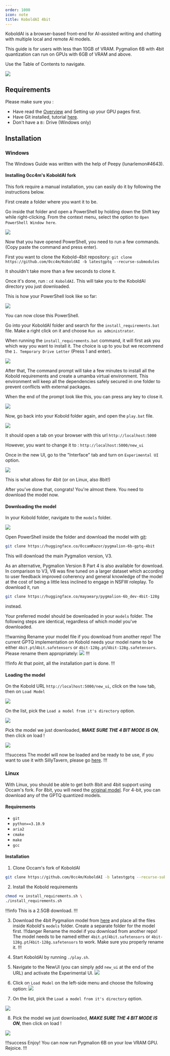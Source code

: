 ```yaml
---
order: 1000
icon: note
title: KoboldAI 4bit
---
```


KoboldAI is a browser-based front-end for AI-assisted writing and chatting with multiple local and remote AI models. 

This guide is for users with less than 10GB of VRAM. Pygmalion 6B with 4bit quantization can run on GPUs with 6GB of VRAM and above.

Use the Table of Contents to navigate.

![](/static/KoboldAI-newui.PNG)

## Requirements

Please make sure you :

- Have read the [Overview](https://docs.alpindale.dev/local-installation-(gpu)/overview/#overview) and Setting up your GPU pages first. 
- Have Git installed, tutorial [here](https://docs.alpindale.dev/tools/git/#whats-git-and-do-i-need-it).
- Don't have a `B:` Drive (Windows only)



## Installation

### Windows

The Windows Guide was written with the help of Peepy (lunarlemon#4643).

#### Installing 0cc4m's KoboldAI fork

This fork require a manual installation, you can easily do it by following the instructions below.

First create a folder where you want it to be.

Go inside that folder and open a PowerShell by holding down the Shift key while right-clicking. From the context menu, select the option to `Open PowerShell Window here`.

![](/static/OpenPSWindows.PNG)




Now that you have opened PowerShell, you need to run a few commands. (Copy paste the command and press enter).

First you want to clone the Kobold-4bit repository: `git clone https://github.com/0cc4m/KoboldAI -b latestgptq --recurse-submodules`

It shouldn't take more than a few seconds to clone it.

Once it's done, run : `cd KoboldAI`. This will take you to the KoboldAI directory you just downloaded.

This is how your PowerShell look like so far:

![](/static/KoboldAI-4bit-1.PNG)


You can now close this PowerShell.



Go into your KoboldAI folder and search for the `install_requirements.bat` file. Make a right click on it and choose `Run as administrator`.

When running the `install_requirements.bat` command, it will first ask you which way you want to install it. The choice is up to you but we recommend the `1. Temporary Drive Letter` (Press 1 and enter).


![](/static/KoboldAI-4bit-2.PNG)


After that, The command prompt will take a few minutes to install all the Kobold requirements and create a umamba virtual environment. This environment will keep all the dependencies safely secured in one folder to prevent conflicts with external packages.

When the end of the prompt look like this, you can press any key to close it.

![](/static/KoboldAI-4bit-5.PNG)


Now, go back into your Kobold folder again, and open the `play.bat` file.



![](/static/KoboldAI-4bit-6.PNG)

It should open a tab on your browser with this url `http://localhost:5000`

However, you want to change it to : `http://localhost:5000/new_ui`

Once in the new UI, go to the "Interface" tab and turn on `Experimental UI` option.

![](/static/KoboldAI-4bit-7.PNG)

This is what allows for 4bit (or on Linux, also 8bit!)

After you've done that, congrats! You're almost there. You need to download the model now.


#### Downloading the model

In your Kobold folder, navigate to the `models` folder. 

![](/static/KoboldAI-4bit-8.PNG)

Open PowerShell inside the folder and download the model with [git](https://docs.alpindale.dev/tools/git):
```bash
git clone https://huggingface.co/OccamRazor/pygmalion-6b-gptq-4bit
```
This will download the main Pygmalion version, V3.

As an alternative, Pygmalion Version 8 Part 4 is also available for download. In comparison to V3, V8 was fine tuned on a larger dataset which according to user feedback improved coherency and general knowledge of the model at the cost of being a little less inclined to engage in NSFW roleplay. To download it, run
```bash
git clone https://huggingface.co/mayaeary/pygmalion-6b_dev-4bit-128g
```
instead.

Your preferred model should be downloaded in your `models` folder. The following steps are identical, regardless of which model you've downloaded.

!!!warning Rename your model file if you download from another repo!
The current GPTQ implementation on Kobold needs your model name to be either `4bit.pt`/`4bit.safetensors` or `4bit-128g.pt`/`4bit-128g.safetensors`. Please rename them appropriately:
![](/static/KoboldAI-4bit-9.PNG)
!!!


!!!info
At that point, all the installation part is done.
!!!

#### Loading the model

On the Kobold URL `http://localhost:5000/new_ui`, click on the `home` tab, then on `Load Model`

![](/static/KoboldAI-4bit-10.PNG)

On the list, pick the `Load a model from it's directory` option.

![](/static/KoboldAI-4bit-11.PNG)

Pick the model we just downloaded, ***MAKE SURE THE 4 BIT MODE IS ON***, then click on load !

![](/static/KoboldAI-4bit-12.PNG)

!!!success
The model will now be loaded and be ready to be use, if you want to use it with SillyTavern, please go [here](https://docs.alpindale.dev/local-installation-(gpu)/sillytavern/#connect-sillytavern).
!!!


### Linux

With Linux, you should be able to get both 8bit and 4bit support using Occam's fork. For 8bit, you will need the [original model](https://huggingface.co/PygmalionAI/pygmalion-6b). For 4-bit, you can download any of the GPTQ quantized models.

#### Requirements
- `git`
- `python==3.10.9`
- `aria2`
- `cmake`
- `make`
- `gcc`

#### Installation

1. Clone Occam's fork of KoboldAI
```bash
git clone https://github.com/0cc4m/KoboldAI -b latestgptq --recurse-submodules && cd KoboldAI
```

2. Install the Kobold requirements
```bash
chmod +x install_requirements.sh \
./install_requirements.sh
```
!!!info
This is a 2.5GB download.
!!!

3. Download the 4bit Pygmalion model from [here](https://huggingface.co/OccamRazor/pygmalion-6b-gptq-4bit) and place all the files inside Kobold's `models` folder. Create a separate folder for the model first.
!!!danger Rename the model if you download from another repo!
The model needs to be named either `4bit.pt`/`4bit.safetensors` or `4bit-128g.pt`/`4bit-128g.safetensors` to work. Make sure you properly rename it. 
!!!
4. Start KoboldAI by running `./play.sh`.

5. Navigate to the NewUI (you can simply add `new_ui` at the end of the URL) and activate the Experimental UI.
![](/static/KoboldAI-4bit-7.PNG)

6. Click on `Load Model` on the left-side menu and choose the following option: 
![](/static/KoboldAI-4bit-10.PNG)

7. On the list, pick the `Load a model from it's directory` option.

![](/static/KoboldAI-4bit-11.PNG)

8. Pick the model we just downloaded, ***MAKE SURE THE 4 BIT MODE IS ON***, then click on load !

![](/static/KoboldAI-4bit-12.PNG)

!!!success Enjoy!
You can now run Pygmalion 6B on your low VRAM GPU. Rejoice.
!!!






